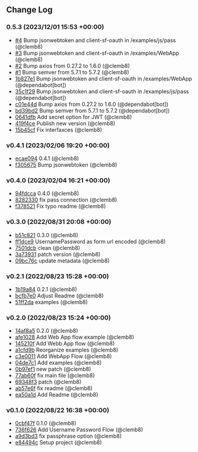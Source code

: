 ## Change Log

### 0.5.3 (2023/12/01 15:53 +00:00)
- [#4](https://github.com/clemb8/client-sf-oauth/pull/4) Bump jsonwebtoken and client-sf-oauth in /examples/js/pass (@clemb8)
- [#3](https://github.com/clemb8/client-sf-oauth/pull/3) Bump jsonwebtoken and client-sf-oauth in /examples/WebApp (@clemb8)
- [#2](https://github.com/clemb8/client-sf-oauth/pull/2) Bump axios from 0.27.2 to 1.6.0 (@clemb8)
- [#1](https://github.com/clemb8/client-sf-oauth/pull/1) Bump semver from 5.7.1 to 5.7.2 (@clemb8)
- [1b827e1](https://github.com/clemb8/client-sf-oauth/commit/1b827e1eebcee2fdf35e5f6a7ff3e68303b69e8d) Bump jsonwebtoken and client-sf-oauth in /examples/WebApp (@dependabot[bot])
- [35c1f29](https://github.com/clemb8/client-sf-oauth/commit/35c1f29e9348d9ebfcdac9fb747bbb4eb6b1f0f6) Bump jsonwebtoken and client-sf-oauth in /examples/js/pass (@dependabot[bot])
- [c01e44d](https://github.com/clemb8/client-sf-oauth/commit/c01e44dcb15b0aa957152bb58051d0d3071dda38) Bump axios from 0.27.2 to 1.6.0 (@dependabot[bot])
- [bd39bd2](https://github.com/clemb8/client-sf-oauth/commit/bd39bd21527fd74bd2eb307fe37c878e73363668) Bump semver from 5.7.1 to 5.7.2 (@dependabot[bot])
- [0641dfb](https://github.com/clemb8/client-sf-oauth/commit/0641dfbf6a9f8365b1e34cc6b37a067ed9122788) Add secret option for JWT (@clemb8)
- [419f4ce](https://github.com/clemb8/client-sf-oauth/commit/419f4ce0c48b7e5b008e38b0113c22e6c7d1e7ef) Publish new version (@clemb8)
- [15b45cf](https://github.com/clemb8/client-sf-oauth/commit/15b45cf29af59ec2ff3088eebca9dacfb7905cf5) Fix interfaxces (@clemb8)

### v0.4.1 (2023/02/06 19:20 +00:00)
- [ecae094](https://github.com/clemb8/client-sf-oauth/commit/ecae094bf5dca7c071817be85def74ca0a711095) 0.4.1 (@clemb8)
- [f305675](https://github.com/clemb8/client-sf-oauth/commit/f305675e92cb50a317fb207f0df6290a45cd8429) Bump jsonwebtoken (@clemb8)

### v0.4.0 (2023/02/04 16:21 +00:00)
- [94fdcca](https://github.com/clemb8/client-sf-oauth/commit/94fdcca772468706648236c5934ce13a819bef3a) 0.4.0 (@clemb8)
- [8282330](https://github.com/clemb8/client-sf-oauth/commit/8282330d228b12df3f80ef8cd3c0377872a934e2) fix pass connection (@clemb8)
- [f378521](https://github.com/clemb8/client-sf-oauth/commit/f378521a9287267bea51df578db764320bdc7b58) Fix typo readme (@clemb8)

### v0.3.0 (2022/08/31 20:08 +00:00)
- [b51c821](https://github.com/clemb8/client-sf-oauth/commit/b51c821941bac58c9bafbb6f13526838ae3e396a) 0.3.0 (@clemb8)
- [ff1dce9](https://github.com/clemb8/client-sf-oauth/commit/ff1dce9f57bae5373a35ccc8fe61e97a537e12d0) UsernamePassword as form url encoded (@clemb8)
- [7501dcb](https://github.com/clemb8/client-sf-oauth/commit/7501dcbcaa9a7c1c8a7345e43771cc006f8d79e4) clean (@clemb8)
- [3a73931](https://github.com/clemb8/client-sf-oauth/commit/3a73931b0a0cd5f491ab9c9dc7aaf630b4ec9291) patch version (@clemb8)
- [09bc76c](https://github.com/clemb8/client-sf-oauth/commit/09bc76cdd35972bfbe29fe0a4c2bab36b85c617b) update metadata (@clemb8)

### v0.2.1 (2022/08/23 15:28 +00:00)
- [1b19a84](https://github.com/clemb8/client-sf-oauth/commit/1b19a84163adfa660e10c4b7e29618a7ba0659ea) 0.2.1 (@clemb8)
- [bcfb7e0](https://github.com/clemb8/client-sf-oauth/commit/bcfb7e0089bf0e91f2572e030b3e09bf47482b7c) Adjust Readme (@clemb8)
- [51ff2da](https://github.com/clemb8/client-sf-oauth/commit/51ff2dae00342495399cc7299a5ec271be0c2f3b) examples (@clemb8)

### v0.2.0 (2022/08/23 15:24 +00:00)
- [14af8a5](https://github.com/clemb8/client-sf-oauth/commit/14af8a545b6190b4d9b582850e59c59e2bd092d3) 0.2.0 (@clemb8)
- [afe1028](https://github.com/clemb8/client-sf-oauth/commit/afe1028be24c36c22abd9bda4e45aef1bec2be33) Add Web App flow example (@clemb8)
- [145210f](https://github.com/clemb8/client-sf-oauth/commit/145210f39fc070710db758966b2d9d931c6f01ea) Add Webb App flow (@clemb8)
- [a1cfd9b](https://github.com/clemb8/client-sf-oauth/commit/a1cfd9b5c863497194ccfbae64d5ef176028ea8d) Reorganize examples (@clemb8)
- [c3e0011](https://github.com/clemb8/client-sf-oauth/commit/c3e00116781206ade3f386d8a96dde796eb7c4f0) Add WebApp Flow (@clemb8)
- [04de7c1](https://github.com/clemb8/client-sf-oauth/commit/04de7c113ba5ad726201d449b552f116f6804f5b) Add examples (@clemb8)
- [0b97ef1](https://github.com/clemb8/client-sf-oauth/commit/0b97ef16207400b605b49824403c41b59b181d46) new patch (@clemb8)
- [77ab60f](https://github.com/clemb8/client-sf-oauth/commit/77ab60f313c051d1e59c7775dd2363e8bef268e9) fix main file (@clemb8)
- [69348f3](https://github.com/clemb8/client-sf-oauth/commit/69348f3a9b1524b577e0674986d45642e00f07ff) patch (@clemb8)
- [ab57e6f](https://github.com/clemb8/client-sf-oauth/commit/ab57e6f334df6ed805bb44674d5e945ab5e41a4c) fix readme (@clemb8)
- [ea50a1d](https://github.com/clemb8/client-sf-oauth/commit/ea50a1d683eea5f9754e636dc1c6060c6d15607b) Add Readme (@clemb8)

### v0.1.0 (2022/08/22 16:38 +00:00)
- [0cbf47f](https://github.com/clemb8/client-sf-oauth/commit/0cbf47f7d1c6b5bcaad9ce6d15cdee7b5441e0ad) 0.1.0 (@clemb8)
- [736f626](https://github.com/clemb8/client-sf-oauth/commit/736f626cd8475aa48587ba9d74efca1837d23f16) Add Username Password Flow (@clemb8)
- [a9d3bd3](https://github.com/clemb8/client-sf-oauth/commit/a9d3bd34328e26a4ee424dc560205c749ca60559) fix passphrase option (@clemb8)
- [e84494c](https://github.com/clemb8/client-sf-oauth/commit/e84494c35cb163fa14bd92d4af1d833923749135) Setup project (@clemb8)